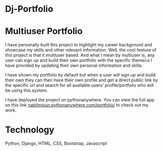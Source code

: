 # Dj-Portfolio

# Multiuser Portfolio

I have personally built this project to highlight my career background and showcase my skills and other relevant information. Well, the cool feature of this project is that
it multiuser based. And what I mean by multiuser is, any user can sign up and build their own portfolio with the specific theme/ui I have provided by updating their own personal
information and skills.

I have shown my portfolio by default but when a user will sign up and build their own they can then have their own profile and get a direct public link by the specific url and
search for all available users' profile/portfolio who will be using this system.

I have deployed the project on pythonanywhere. You can view the full app on this link [nabilmoiun.pythonanywhere.com/portfolio/](http://nabilmoiun.pythonanywhere.com/portfolio/)
to check out my work.

# Technology

Python, Django, HTML, CSS, Bootstrap, Javascript

